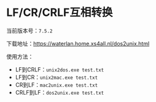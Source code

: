 # LF/CR/CRLF互相转换

当前版本号：`7.5.2`

下载地址：<https://waterlan.home.xs4all.nl/dos2unix.html>

使用方法：

- LF到CRLF：`unix2dos.exe test.txt`
- LF到CR：`unix2mac.exe test.txt`
- CR到LF：`mac2unix.exe test.txt`
- CRLF到LF：`dos2unix.exe test.txt`
